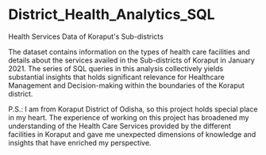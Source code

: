 # District_Health_Analytics_SQL

Health Services Data of Koraput's Sub-districts

The dataset contains information on the types of health care facilities and details about the services availed in the Sub-districts of Koraput in January 2021. The series of SQL queries in this analysis collectively yields substantial insights that holds significant relevance for Healthcare Management and Decision-making within the boundaries of the Koraput district.

P.S.: I am from Koraput District of Odisha, so this project holds special place in my heart. The experience of working on this project has broadened my understanding of the Health Care Services provided by the different facilities in Koraput and gave me unexpected dimensions of knowledge and insights that have enriched my perspective.
